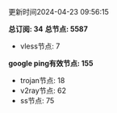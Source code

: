 更新时间2024-04-23 09:56:15

**总订阅: 34**
**总节点: 5587**
- vless节点: 7

**google ping有效节点: 155**
- trojan节点: 18
- v2ray节点: 62
- ss节点: 75
